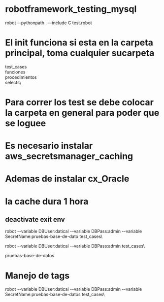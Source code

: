# robotframework_testing_mysql

robot --pythonpath . --include C test.robot

# El init funciona si esta en la carpeta principal, toma cualquier sucarpeta

test_cases\
    funciones\
    procedimientos\
    selects\
    


# Para correr los test se debe colocar la carpeta en general para poder que se loguee
# Es necesario instalar aws_secretsmanager_caching
# Ademas de instalar cx_Oracle

# la cache dura 1 hora

## deactivate exit env

robot --variable DBUser:datical --variable DBPass:admin  --variable SecretName:pruebas-base-de-dato  test_cases\


robot --variable DBUser:datical --variable DBPass:admin test_cases\


pruebas-base-de-datos

# Manejo de tags



robot --variable DBUser:datical --variable DBPass:admin  --variable SecretName:pruebas-base-de-datos test_cases\
